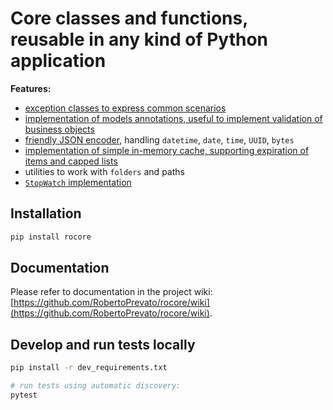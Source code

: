 # Core classes and functions, reusable in any kind of Python application

**Features:**
* [exception classes to express common scenarios](https://github.com/RobertoPrevato/rocore/wiki/Common-exceptions)
* [implementation of models annotations, useful to implement validation of business objects](https://github.com/RobertoPrevato/rocore/wiki/Models-annotations)
* [friendly JSON encoder](https://github.com/RobertoPrevato/rocore/wiki/User-friendly-JSON-dumps), handling `datetime`, `date`, `time`, `UUID`, `bytes`
* [implementation of simple in-memory cache, supporting expiration of items and capped lists](https://github.com/RobertoPrevato/rocore/wiki/Caching)
* utilities to work with `folders` and paths
* [`StopWatch` implementation](https://github.com/RobertoPrevato/rocore/wiki/StopWatch-implementation)

## Installation

```bash
pip install rocore
```

## Documentation
Please refer to documentation in the project wiki: [https://github.com/RobertoPrevato/rocore/wiki](https://github.com/RobertoPrevato/rocore/wiki).

## Develop and run tests locally
```bash
pip install -r dev_requirements.txt

# run tests using automatic discovery:
pytest
```

